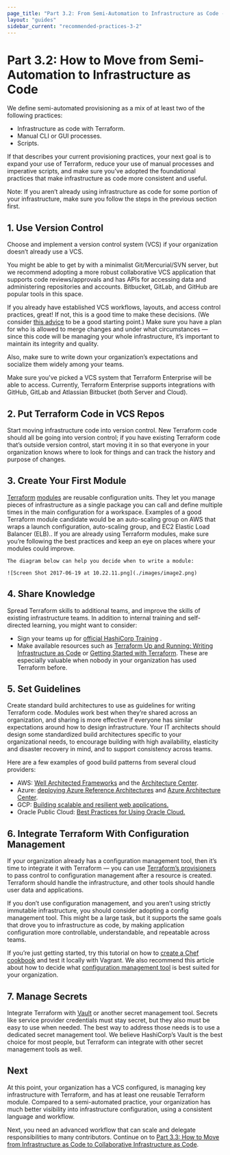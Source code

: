 ```yaml
---
page_title: "Part 3.2: From Semi-Automation to Infrastructure as Code - Terraform Recommended Practices"
layout: "guides"
sidebar_current: "recommended-practices-3-2"
---
```


# Part 3.2: How to Move from Semi-Automation to Infrastructure as Code

We define semi-automated provisioning as a mix of at least two of the following practices:

* Infrastructure as code with Terraform.
* Manual CLI or GUI processes.
* Scripts.

If that describes your current provisioning practices, your next goal is to expand your use of Terraform, reduce your use of manual processes and imperative scripts, and make sure you’ve adopted the foundational practices that make infrastructure as code more consistent and useful.

Note: If you aren’t already using infrastructure as code for some portion of your infrastructure, make sure you follow the steps in the previous section first.

## 1. Use Version Control

Choose and implement a version control system (VCS) if your organization doesn’t already use a VCS.

You might be able to get by with a minimalist Git/Mercurial/SVN server, but we recommend adopting a more robust collaborative VCS application that supports code reviews/approvals and has APIs for accessing data and administering repositories and accounts. Bitbucket, GitLab, and GitHub are popular tools in this space.

If you already have established VCS workflows, layouts, and access control practices, great! If not, this is a good time to make these decisions. (We consider [this advice](https://www.drupalwatchdog.com/volume-4/issue-2/version-control-workflow-strategies) to be a good starting point.) Make sure you have a plan for who is allowed to merge changes and under what circumstances — since this code will be managing your whole infrastructure, it’s important to maintain its integrity and quality.

Also, make sure to write down your organization’s expectations and socialize them widely among your teams.

Make sure you've picked a VCS system that Terraform Enterprise will be able to access. Currently, Terraform Enterprise supports integrations with GitHub, GitLab and Atlassian Bitbucket (both Server and Cloud).


## 2. Put Terraform Code in VCS Repos

Start moving infrastructure code into version control. New Terraform code should all be going into version control; if you have existing Terraform code that’s outside version control, start moving it in so that everyone in your organization knows where to look for things and can track the history and purpose of changes.

## 3. Create Your First Module

[Terraform](https://www.terraform.io/docs/modules/usage.html) [modules](https://www.terraform.io/docs/modules/usage.html) are reusable configuration units. They let you manage pieces of infrastructure as a single package you can call and define multiple times in the main configuration for a workspace. Examples of a good Terraform module candidate would be an auto-scaling group on AWS that wraps a launch configuration, auto-scaling group, and EC2 Elastic Load Balancer (ELB).. If you are already using Terraform modules, make sure you’re following the best practices and keep an eye on places where your modules could improve.

    The diagram below can help you decide when to write a module:

    ![Screen Shot 2017-06-19 at 10.22.11.png](./images/image2.png)

## 4. Share Knowledge

Spread Terraform skills to additional teams, and improve the skills of existing infrastructure teams. In addition to internal training and self-directed learning, you might want to consider:

* Sign your teams up for [official HashiCorp Training](https://www.hashicorp.com/training/) .
* Make available resources such as [Terraform Up and Running: Writing Infrastructure as Code](https://www.amazon.com/Terraform-Running-Writing-Infrastructure-Code-ebook/dp/B06XKHGJHP/ref=sr_1_1?ie=UTF8&qid=1496138592&sr=8-1&keywords=terraform+up+and+running) or [Getting Started with Terraform](https://www.amazon.com/Getting-Started-Terraform-Kirill-Shirinkin/dp/1786465108/ref=sr_1_1?ie=UTF8&qid=1496138892&sr=8-1&keywords=Getting+Started+with+Terraform). These are especially valuable when nobody in your organization has used Terraform before.

## 5. Set Guidelines

Create standard build architectures to use as guidelines for writing Terraform code. Modules work best when they’re shared across an organization, and sharing is more effective if everyone has similar expectations around how to design infrastructure. Your IT architects should design some standardized build architectures specific to your organizational needs, to encourage building with high availability, elasticity and disaster recovery in mind, and to support consistency across teams.

Here are a few examples of good build patterns from several cloud providers:

* AWS: [Well Architected Frameworks](https://d0.awsstatic.com/whitepapers/architecture/AWS_Well-Architected_Framework.pdf) and the [Architecture Center](https://aws.amazon.com/architecture/).
* Azure: [deploying Azure Reference Architectures](https://github.com/mspnp/reference-architectures) and [Azure Architecture Center](https://docs.microsoft.com/en-us/azure/architecture/).
* GCP: [Building scalable and resilient web applications.](https://cloud.google.com/solutions/scalable-and-resilient-apps)
* Oracle Public Cloud: [Best Practices for Using Oracle Cloud.](https://docs.oracle.com/cloud/latest/stcomputecs/STCSG/GUID-C37FDFF1-7C48-4DA8-B31F-D7D7B35674A8.htm#STCSG-GUID-C37FDFF1-7C48-4DA8-B31F-D7D7B35674A8)

## 6. Integrate Terraform With Configuration Management

If your organization already has a configuration management tool, then it’s time to integrate it with Terraform — you can use [Terraform’s provisioners](https://www.terraform.io/docs/provisioners/index.html) to pass control to configuration management after a resource is created. Terraform should handle the infrastructure, and other tools should handle user data and applications.

If you don’t use configuration management, and you aren’t using strictly immutable infrastructure, you should consider adopting a config management tool. This might be a large task, but it supports the same goals that drove you to infrastructure as code, by making application configuration more controllable, understandable, and repeatable across teams.

If you’re just getting started, try this tutorial on how to [create a Chef cookbook](https://www.vagrantup.com/docs/provisioning/chef_solo.html) and test it locally with Vagrant. We also recommend this article about how to decide what [configuration management tool](http://www.intigua.com/blog/puppet-vs.-chef-vs.-ansible-vs.-saltstack) is best suited for your organization.

## 7. Manage Secrets

Integrate Terraform with [Vault](https://www.terraform.io/docs/providers/vault/index.html) or another secret management tool. Secrets like service provider credentials must stay secret, but they also must be easy to use when needed. The best way to address those needs is to use a dedicated secret management tool. We believe HashiCorp’s Vault is the best choice for most people, but Terraform can integrate with other secret management tools as well.

## Next

At this point, your organization has a VCS configured, is managing key infrastructure with Terraform, and has at least one reusable Terraform module. Compared to a semi-automated practice, your organization has much better visibility into infrastructure configuration, using a consistent language and workflow.

Next, you need an advanced workflow that can scale and delegate responsibilities to many contributors. Continue on to [Part 3.3: How to Move from Infrastructure as Code to Collaborative Infrastructure as Code](./part3.3.html).
